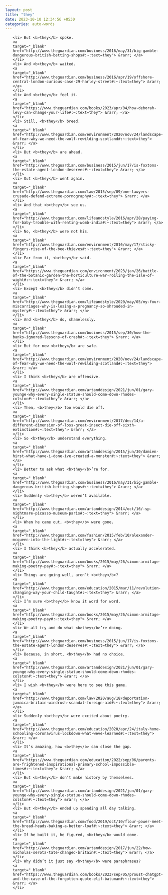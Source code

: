 ```yaml
---
layout: post
title: "they"
date: 2023-10-10 12:34:56 +0530
categories: auto-words
---
```

<ol>

    <li> But <b>they</b> spoke.
    <a 
    target="_blank" 
    href="http://www.theguardian.com/business/2016/may/31/big-gamble-dangerous-british-betting-shops#:~:text=they"> &rarr; </a>
    </li>
    <li> And <b>they</b> waited.
    <a 
    target="_blank" 
    href="http://www.theguardian.com/business/2016/apr/19/offshore-central-london-curious-case-29-harley-street#:~:text=they"> &rarr; </a>
    </li>
    <li> And <b>they</b> feel it.
    <a 
    target="_blank" 
    href="https://www.theguardian.com/books/2023/apr/04/how-deborah-levy-can-change-your-life#:~:text=they"> &rarr; </a>
    </li>
    <li> Still, <b>they</b> breed.
    <a 
    target="_blank" 
    href="http://www.theguardian.com/environment/2020/nov/24/landscape-of-fear-why-we-need-the-wolf-rewilding-scotland#:~:text=they"> &rarr; </a>
    </li>
    <li> But <b>they</b> are ahead.
    <a 
    target="_blank" 
    href="http://www.theguardian.com/business/2015/jun/17/is-foxtons-the-estate-agent-london-deserves#:~:text=they"> &rarr; </a>
    </li>
    <li> Out <b>they</b> went again.
    <a 
    target="_blank" 
    href="http://www.theguardian.com/law/2015/sep/09/one-lawyers-crusade-defend-extreme-pornography#:~:text=they"> &rarr; </a>
    </li>
    <li> And that <b>they</b> see us.
    <a 
    target="_blank" 
    href="http://www.theguardian.com/lifeandstyle/2016/apr/28/paying-for-baby-trouble-with-renting-womb-india#:~:text=they"> &rarr; </a>
    </li>
    <li> No, <b>they</b> were not his.
    <a 
    target="_blank" 
    href="http://www.theguardian.com/environment/2016/may/17/sticky-fingers-rise-of-the-bee-thieves#:~:text=they"> &rarr; </a>
    </li>
    <li> Far from it, <b>they</b> said.
    <a 
    target="_blank" 
    href="https://www.theguardian.com/environment/2023/jan/26/battle-of-the-botanic-garden-the-horticulture-war-roiling-the-isle-of-wight#:~:text=they"> &rarr; </a>
    </li>
    <li> Except <b>they</b> didn’t come.
    <a 
    target="_blank" 
    href="http://www.theguardian.com/lifeandstyle/2020/may/05/my-four-miscarriages-why-is-losing-a-pregnancy-so-shrouded-in-mystery#:~:text=they"> &rarr; </a>
    </li>
    <li> And <b>they</b> do, shamelessly.
    <a 
    target="_blank" 
    href="http://www.theguardian.com/business/2015/sep/30/how-the-banks-ignored-lessons-of-crash#:~:text=they"> &rarr; </a>
    </li>
    <li> But for now <b>they</b> are safe.
    <a 
    target="_blank" 
    href="http://www.theguardian.com/environment/2020/nov/24/landscape-of-fear-why-we-need-the-wolf-rewilding-scotland#:~:text=they"> &rarr; </a>
    </li>
    <li> I think <b>they</b> are offensive.
    <a 
    target="_blank" 
    href="http://www.theguardian.com/artanddesign/2021/jun/01/gary-younge-why-every-single-statue-should-come-down-rhodes-colston#:~:text=they"> &rarr; </a>
    </li>
    <li> Then, <b>they</b> too would die off.
    <a 
    target="_blank" 
    href="http://www.theguardian.com/environment/2017/dec/14/a-different-dimension-of-loss-great-insect-die-off-sixth-extinction#:~:text=they"> &rarr; </a>
    </li>
    <li> So <b>they</b> understand everything.
    <a 
    target="_blank" 
    href="http://www.theguardian.com/artanddesign/2015/jun/30/damien-hirst-what-have-i-done-ive-created-a-monster#:~:text=they"> &rarr; </a>
    </li>
    <li> Better to ask what <b>they</b>’re for.
    <a 
    target="_blank" 
    href="http://www.theguardian.com/business/2016/may/31/big-gamble-dangerous-british-betting-shops#:~:text=they"> &rarr; </a>
    </li>
    <li> Suddenly <b>they</b> weren’t available.
    <a 
    target="_blank" 
    href="http://www.theguardian.com/artanddesign/2014/oct/16/-sp-nightmare-picasso-museum-paris#:~:text=they"> &rarr; </a>
    </li>
    <li> When he came out, <b>they</b> were gone.
    <a 
    target="_blank" 
    href="http://www.theguardian.com/fashion/2015/feb/10/alexander-mcqueen-into-the-light#:~:text=they"> &rarr; </a>
    </li>
    <li> I think <b>they</b> actually accelerated.
    <a 
    target="_blank" 
    href="http://www.theguardian.com/books/2015/may/26/simon-armitage-making-poetry-pay#:~:text=they"> &rarr; </a>
    </li>
    <li> Things are going well, aren’t <b>they</b>?
    <a 
    target="_blank" 
    href="http://www.theguardian.com/education/2015/mar/11/revolution-changing-way-your-child-taught#:~:text=they"> &rarr; </a>
    </li>
    <li> I’m sure <b>they</b> know it word for word.
    <a 
    target="_blank" 
    href="http://www.theguardian.com/books/2015/may/26/simon-armitage-making-poetry-pay#:~:text=they"> &rarr; </a>
    </li>
    <li> We all try and do what <b>they</b>’re doing.
    <a 
    target="_blank" 
    href="http://www.theguardian.com/business/2015/jun/17/is-foxtons-the-estate-agent-london-deserves#:~:text=they"> &rarr; </a>
    </li>
    <li> Because, in short, <b>they</b> had no choice.
    <a 
    target="_blank" 
    href="http://www.theguardian.com/artanddesign/2021/jun/01/gary-younge-why-every-single-statue-should-come-down-rhodes-colston#:~:text=they"> &rarr; </a>
    </li>
    <li> I wish <b>they</b> were here to see this game.
    <a 
    target="_blank" 
    href="http://www.theguardian.com/law/2020/aug/18/deportation-jamaica-britain-windrush-scandal-foreign-aid#:~:text=they"> &rarr; </a>
    </li>
    <li> Suddenly <b>they</b> were excited about poetry.
    <a 
    target="_blank" 
    href="http://www.theguardian.com/education/2020/apr/24/italy-home-schooling-coronavirus-lockdown-what-weve-learned#:~:text=they"> &rarr; </a>
    </li>
    <li> It’s amazing, how <b>they</b> can close the gap.
    <a 
    target="_blank" 
    href="https://www.theguardian.com/education/2022/sep/06/parents-are-frightened-inspirational-primary-school-impossible-times#:~:text=they"> &rarr; </a>
    </li>
    <li> But <b>they</b> don’t make history by themselves.
    <a 
    target="_blank" 
    href="http://www.theguardian.com/artanddesign/2021/jun/01/gary-younge-why-every-single-statue-should-come-down-rhodes-colston#:~:text=they"> &rarr; </a>
    </li>
    <li> But <b>they</b> ended up spending all day talking.
    <a 
    target="_blank" 
    href="http://www.theguardian.com/food/2019/oct/10/flour-power-meet-the-bread-heads-baking-a-better-loaf#:~:text=they"> &rarr; </a>
    </li>
    <li> If he built it, he figured, <b>they</b> would come.
    <a 
    target="_blank" 
    href="http://www.theguardian.com/artanddesign/2017/jun/22/how-nicholas-serota-tate-changed-britain#:~:text=they"> &rarr; </a>
    </li>
    <li> Why didn’t it just say <b>they</b> were paraphrases?
    <a 
    target="_blank" 
    href="https://www.theguardian.com/books/2023/sep/05/proust-chatgpt-and-the-case-of-the-forgotten-quote-elif-batuman#:~:text=they"> &rarr; </a>
    </li>